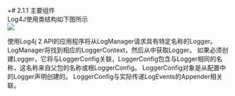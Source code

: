 +\# 2.1.1 主要组件  
Log4J使用类结构如下图所示  
![](/assets/1542516098%281%29.png)

使用Log4j 2 API的应用程序将从LogManager请求具有特定名称的Logger。LogManager将找到相应的LoggerContext，然后从中获取Logger。 如果必须创建Logger，它将与LoggerConfig关联，LoggerConfig包含与Logger相同的名称，这名称来自父包的名称或根LoggerConfig。 LoggerConfig对象是从配置中的Logger声明创建的。 LoggerConfig与实际传递LogEvents的Appender相关联。

